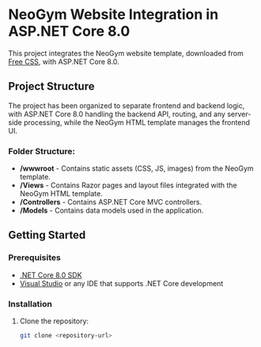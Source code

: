 # NeoGym Website Integration in ASP.NET Core 8.0

This project integrates the NeoGym website template, downloaded from [Free CSS](https://www.free-css.com/free-css-templates/page296/neogym), with ASP.NET Core 8.0.

## Project Structure

The project has been organized to separate frontend and backend logic, with ASP.NET Core 8.0 handling the backend API, routing, and any server-side processing, while the NeoGym HTML template manages the frontend UI.

### Folder Structure:
- **/wwwroot** - Contains static assets (CSS, JS, images) from the NeoGym template.
- **/Views** - Contains Razor pages and layout files integrated with the NeoGym HTML template.
- **/Controllers** - Contains ASP.NET Core MVC controllers.
- **/Models** - Contains data models used in the application.

## Getting Started

### Prerequisites
- [.NET Core 8.0 SDK](https://dotnet.microsoft.com/download/dotnet/8.0)
- [Visual Studio](https://visualstudio.microsoft.com/) or any IDE that supports .NET Core development

### Installation

1. Clone the repository:
   ```bash
   git clone <repository-url>
